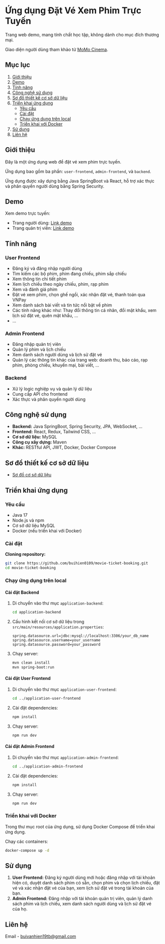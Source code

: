 # Ứng dụng Đặt Vé Xem Phim Trực Tuyến

Trang web demo, mang tính chất học tập, không dành cho mục đích thương mại.

Giao diện người dùng tham khảo từ [MoMo Cinema](https://momo.vn/cinema).

## Mục lục

1. [Giới thiệu](#giới-thiệu)
2. [Demo](#demo)
3. [Tính năng](#tính-năng)
4. [Công nghệ sử dụng](#công-nghệ-sử-dụng)
5. [Sơ đồ thiết kế cơ sở dữ liệu](#sơ-đồ-thiết-kế-cơ-sở-dữ-liệu)
6. [Triển khai ứng dụng](#triển-khai-ứng-dụng)
    - [Yêu cầu](#yêu-cầu)
    - [Cài đặt](#cài-đặt)
    - [Chạy ứng dụng trên local](#chạy-ứng-dụng-trên-local)
    - [Triển khai với Docker](#triển-khai-với-docker)
7. [Sử dụng](#sử-dụng)
8. [Liên hệ](#liên-hệ)

## Giới thiệu

Đây là một ứng dụng web để đặt vé xem phim trực tuyến.

Ứng dụng bao gồm ba phần: `user-frontend`, `admin-frontend`, và `backend`.

Ứng dụng được xây dựng bằng Java SpringBoot và React, hỗ trợ xác thực và phân quyền người dùng bằng Spring Security.

## Demo

Xem demo trực tuyến:

-   Trang người dùng: [Link demo](http://103.237.144.171:8885/)
-   Trang quản trị viên: [Link demo](http://103.237.144.171:8885/admin)

## Tính năng

### User Frontend

-   Đăng ký và đăng nhập người dùng
-   Tìm kiếm các bộ phim, phim đang chiếu, phim sắp chiếu
-   Xem thông tin chi tiết phim
-   Xem lịch chiếu theo ngày chiếu, phim, rạp phim
-   Xem và đánh giá phim
-   Đặt vé xem phim, chọn ghế ngồi, xác nhận đặt vé, thanh toán qua VNPay
-   Xem danh sách bài viết và tin tức nổi bật về phim
-   Các tính năng khác như: Thay đổi thông tin cá nhân, đổi mật khẩu, xem lịch sử đặt vé, quên mật khẩu, ...
-   ...

### Admin Frontend

-   Đăng nhập quản trị viên
-   Quản lý phim và lịch chiếu
-   Xem danh sách người dùng và lịch sử đặt vé
-   Quản lý các thông tin khác của trang web: doanh thu, báo cáo, rạp phim, phòng chiếu, khuyến mại, bài viết, ...

### Backend

-   Xử lý logic nghiệp vụ và quản lý dữ liệu
-   Cung cấp API cho frontend
-   Xác thực và phân quyền người dùng

## Công nghệ sử dụng

-   **Backend:** Java SpringBoot, Spring Security, JPA, WebSocket, ...
-   **Frontend:** React, Redux, Tailwind CSS, ...
-   **Cơ sở dữ liệu:** MySQL
-   **Công cụ xây dựng:** Maven
-   **Khác:** RESTful API, JWT, Docker, Docker Compose

## Sơ đồ thiết kế cơ sở dữ liệu

- [Sơ đồ cơ sở dữ liệu](https://dbdiagram.io/d/Movie-ticket-booking-website-65a56245ac844320aef632ee)

## Triển khai ứng dụng

### Yêu cầu

-   Java 17
-   Node.js và npm
-   Cơ sở dữ liệu MySQL
-   Docker (nếu triển khai với Docker)

### Cài đặt

**Cloning repository:**

```bash
git clone https://github.com/buihien0109/movie-ticket-booking.git
cd movie-ticket-booking
```

### Chạy ứng dụng trên local

#### Cài đặt Backend

1. Di chuyển vào thư mục `application-backend`:

    ```bash
    cd application-backend
    ```

2. Cấu hình kết nối cơ sở dữ liệu trong `src/main/resources/application.properties`:

    ```properties
    spring.datasource.url=jdbc:mysql://localhost:3306/your_db_name
    spring.datasource.username=your_username
    spring.datasource.password=your_password
    ```

3. Chạy server:

    ```bash
    mvn clean install
    mvn spring-boot:run
    ```

#### Cài đặt User Frontend

1. Di chuyển vào thư mục `application-user-frontend`:

    ```bash
    cd ../application-user-frontend
    ```

2. Cài đặt dependencies:

    ```bash
    npm install
    ```

3. Chạy server:

    ```bash
    npm run dev
    ```

#### Cài đặt Admin Frontend

1. Di chuyển vào thư mục `application-admin-frontend`:

    ```bash
    cd ../application-admin-frontend
    ```

2. Cài đặt dependencies:

    ```bash
    npm install
    ```

3. Chạy server:

    ```bash
    npm run dev
    ```

### Triển khai với Docker

Trong thư mục root của ứng dụng, sử dụng Docker Compose để triển khai ứng dụng.

Chạy các containers:

```bash
docker-compose up -d
```

## Sử dụng

1. **User Frontend:** Đăng ký người dùng mới hoặc đăng nhập với tài khoản hiện có, duyệt danh sách phim có sẵn, chọn phim và chọn lịch chiếu, đặt vé và xác nhận đặt vé của bạn, xem lịch sử đặt vé trong tài khoản của bạn.
2. **Admin Frontend:** Đăng nhập với tài khoản quản trị viên, quản lý danh sách phim và lịch chiếu, xem danh sách người dùng và lịch sử đặt vé của họ.

## Liên hệ

Email - [buivanhien19tb@gmail.com](mailto:buivanhien19tb@gmail.com)

